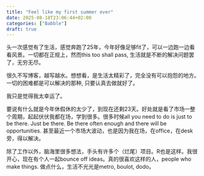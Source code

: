```yaml
---
title: "Feel like my first summer ever"
date: 2025-08-18T23:06:44+02:00
categories: ["Babble"]
draft: true
---
```


头一次感觉有了生活，感觉奔跑了25年，今年好像足够fit了，可以一边跑一边看看风景。一切都在正规上，然而this too shall pass, 生活就是不断的解决问题罢了，无穷无尽。

很久不写博客，越写越水。想想看，是生活太精彩了，完全没有可以抱怨的地方。一切的困难都是可以解决的那种, 只要认真去做就好了。

我只是觉得我太幸运了。

要说有什么就是今年休假休的太少了，到现在还剩23天。好处就是看了市场一整个周期，起起伏伏我都在场，学到很多。很多时候all you need to do is just to be there. Just be there. Be there often enough and there will be opportunities. 甚至最近一个市场大波动，也是因为我在场，在office，在desk旁，得以解决。

除了工作以外，脑海里很多想法，手头有许多个（烂尾）项目。R也是这样。我很开心，现在有个人一起bounce off ideas。真的很喜欢这样的人，people who make things. 做点什么，生活不光光是metro, boulot, dodo。